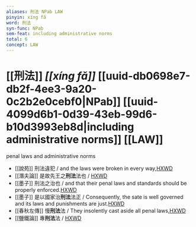```yaml
---
aliases: 刑法 NPab LAW
pinyin: xíng fǎ
word: 刑法
syn-func: NPab
sem-feat: including administrative norms
total: 6
concept: LAW 
---
```

# [[刑法]] *[[xíng fǎ]]*  [[uuid-db0698e7-db2f-4ee3-9a20-0c2b2e0cebf0|NPab]] [[uuid-4099d6b1-0d39-43eb-99d6-b10d3993eb8d|including administrative norms]] [[LAW]]
penal laws and administrative norms
 - [[說苑]] 刑法違犯 / and the laws were broken in every way,[HXWD](https://hxwd.org/textview.html?location=CH1a0907_CHANT_001-28a.8)
 - [[潛夫論]] 是故先王之**刑法**法也 / [HXWD](https://hxwd.org/textview.html?location=CH1a0909_CHANT_017-6a.7)
 - [[墨子]] 刑法之治也 / and that their penal laws and standards should be properly enforced.[HXWD](https://hxwd.org/textview.html?location=CH1a0938_CHANT_002-19a.7)
 - [[墨子]] 是以國家治**刑法**法正 / Consequently, the sate is well governed and its laws and punishments are just.[HXWD](https://hxwd.org/textview.html?location=CH1a0938_CHANT_002-9a.5)
 - [[春秋左傳]] 慢**刑法**法 / They insolently cast aside all penal laws,[HXWD](https://hxwd.org/textview.html?location=KR1e0001_tls_010-637a.14)
 - [[鹽鐵論]] 專**刑法**法 / [HXWD](https://hxwd.org/textview.html?location=KR3a0006_tls_005-36a.29)